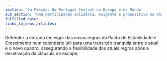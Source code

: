 ```yaml
---
section: '5a Missão: Um Portugal Central na Europa e no Mundo'
sub_section: "Uma participação solidária, exigente e propositiva na União Europeia"
fulfilled_date:
links_to_news_articles:
---
```


Defender a entrada em vigor das novas regras do Pacto de Estabilidade e Crescimento num calendário útil para uma transição tranquila entre o atual e o novo quadro, assegurando a flexibilidade das atuais regras após a desativação da cláusula de escape;